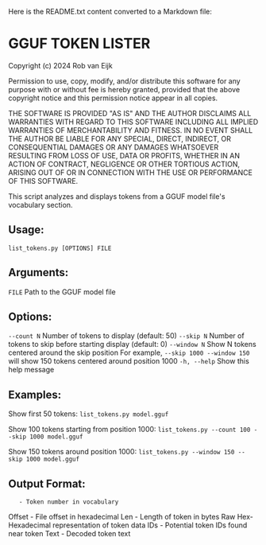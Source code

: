 Here is the README.txt content converted to a Markdown file:

# GGUF TOKEN LISTER

Copyright (c) 2024 Rob van Eijk

Permission to use, copy, modify, and/or distribute this software for any 
purpose with or without fee is hereby granted, provided that the above 
copyright notice and this permission notice appear in all copies.

THE SOFTWARE IS PROVIDED "AS IS" AND THE AUTHOR DISCLAIMS ALL WARRANTIES WITH 
REGARD TO THIS SOFTWARE INCLUDING ALL IMPLIED WARRANTIES OF MERCHANTABILITY 
AND FITNESS. IN NO EVENT SHALL THE AUTHOR BE LIABLE FOR ANY SPECIAL, DIRECT, 
INDIRECT, OR CONSEQUENTIAL DAMAGES OR ANY DAMAGES WHATSOEVER RESULTING FROM 
LOSS OF USE, DATA OR PROFITS, WHETHER IN AN ACTION OF CONTRACT, NEGLIGENCE OR 
OTHER TORTIOUS ACTION, ARISING OUT OF OR IN CONNECTION WITH THE USE OR 
PERFORMANCE OF THIS SOFTWARE.

This script analyzes and displays tokens from a GGUF model file's vocabulary section.

## Usage:
  `list_tokens.py [OPTIONS] FILE`

## Arguments:
  `FILE`                  Path to the GGUF model file

## Options:
  `--count N`            Number of tokens to display (default: 50)
  `--skip N`             Number of tokens to skip before starting display (default: 0)
  `--window N`           Show N tokens centered around the skip position
                      For example, `--skip 1000 --window 150` will show 150 tokens
                      centered around position 1000
  `-h, --help`          Show this help message

## Examples:
  Show first 50 tokens:
  `list_tokens.py model.gguf`

  Show 100 tokens starting from position 1000:
  `list_tokens.py --count 100 --skip 1000 model.gguf`

  Show 150 tokens around position 1000:
  `list_tokens.py --window 150 --skip 1000 model.gguf`

## Output Format:
       - Token number in vocabulary
  Offset - File offset in hexadecimal
  Len    - Length of token in bytes
  Raw Hex- Hexadecimal representation of token data
  IDs    - Potential token IDs found near token
  Text   - Decoded token text